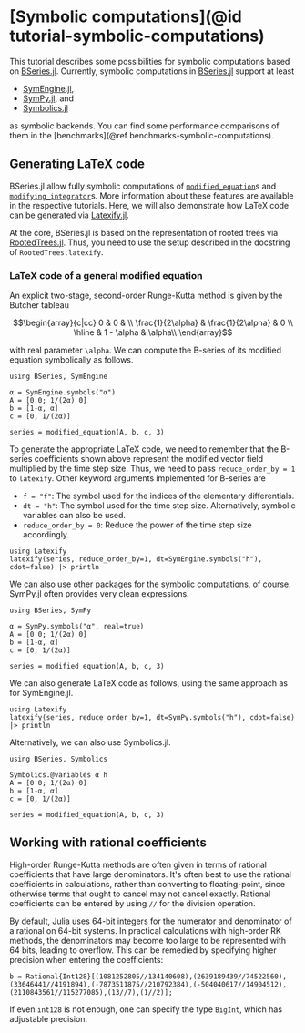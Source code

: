 # [Symbolic computations](@id tutorial-symbolic-computations)

This tutorial describes some possibilities for symbolic computations based on
[BSeries.jl](https://github.com/ranocha/BSeries.jl). Currently, symbolic
computations in [BSeries.jl](https://github.com/ranocha/BSeries.jl) support
at least

- [SymEngine.jl](https://github.com/symengine/SymEngine.jl),
- [SymPy.jl](https://github.com/JuliaPy/SymPy.jl), and
- [Symbolics.jl](https://github.com/JuliaSymbolics/Symbolics.jl)

as symbolic backends. You can find some performance comparisons of them in the
[benchmarks](@ref benchmarks-symbolic-computations).


## Generating LaTeX code

BSeries.jl allow fully symbolic computations of [`modified_equation`](@ref)s
and [`modifying_integrator`](@ref)s. More information about these features
are available in the respective tutorials. Here, we will also demonstrate how
LaTeX code can be generated via
[Latexify.jl](https://github.com/korsbo/Latexify.jl).

At the core, BSeries.jl is based on the representation of rooted trees via
[RootedTrees.jl](https://github.com/SciML/RootedTrees.jl). Thus, you need to
use the setup described in the docstring of `RootedTrees.latexify`.


### LaTeX code of a general modified equation

An explicit two-stage, second-order Runge-Kutta method is given by the Butcher
tableau

```math
\begin{array}{c|cc}
  0                 & 0                 &   \\
  \frac{1}{2\alpha} & \frac{1}{2\alpha} & 0 \\
  \hline
                    & 1 - \alpha        & \alpha\\
\end{array}
```

with real parameter ``\alpha``. We can compute the B-series of its modified
equation symbolically as follows.

```@example modified-equation-symengine
using BSeries, SymEngine

α = SymEngine.symbols("α")
A = [0 0; 1/(2α) 0]
b = [1-α, α]
c = [0, 1/(2α)]

series = modified_equation(A, b, c, 3)
```

To generate the appropriate LaTeX code, we need to remember that the B-series
coefficients shown above represent the modified vector field multiplied by the
time step size. Thus, we need to pass `reduce_order_by = 1` to `latexify`.
Other keyword arguments implemented for B-series are

- `f = "f"`: The symbol used for the indices of the elementary differentials.
- `dt = "h"`: The symbol used for the time step size. Alternatively, symbolic
  variables can also be used.
- `reduce_order_by = 0`: Reduce the power of the time step size accordingly.

```@example modified-equation-symengine
using Latexify
latexify(series, reduce_order_by=1, dt=SymEngine.symbols("h"), cdot=false) |> println
```


We can also use other packages for the symbolic computations, of course.
SymPy.jl often provides very clean expressions.

```@example modified-equation-sympy
using BSeries, SymPy

α = SymPy.symbols("α", real=true)
A = [0 0; 1/(2α) 0]
b = [1-α, α]
c = [0, 1/(2α)]

series = modified_equation(A, b, c, 3)
```

We can also generate LaTeX code as follows, using the same approach as for
SymEngine.jl.

```@example modified-equation-sympy
using Latexify
latexify(series, reduce_order_by=1, dt=SymPy.symbols("h"), cdot=false) |> println
```


Alternatively, we can also use Symbolics.jl.

```@example modified-equation-symbolics
using BSeries, Symbolics

Symbolics.@variables α h
A = [0 0; 1/(2α) 0]
b = [1-α, α]
c = [0, 1/(2α)]

series = modified_equation(A, b, c, 3)
```

## Working with rational coefficients

High-order Runge-Kutta methods are often given in terms of rational coefficients that have large denominators.
It's often best to use the rational coefficients in calculations, rather than converting to floating-point, since otherwise 
terms that ought to cancel may not cancel exactly.  Rational coefficients can be entered by using `//` for the division operation.

By default, Julia uses 64-bit integers for the numerator and denominator of a rational on 64-bit systems.  In practical 
calculations with high-order RK methods, the denominators may become too large to be represented with 64 bits, 
leading to overflow.  This can be remedied by specifying higher precision when entering the coefficients:

```@example int128-coefficients-symbolics
b = Rational{Int128}[(1081252805//134140608),(2639189439//74522560),(33646441//4191894),(-7873511875//210792384),(-504040617//14904512),(2110843561//115277085),(13//7),(1//2)];
```

If even `int128` is not enough, one can specify the type `BigInt`, which has adjustable precision.
